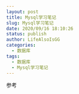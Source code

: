 ```yaml
---
layout: post
title: Mysql学习笔记
slug: Mysql学习笔记
date: 2020/09/16 18:10:26
status: publish
author: LifeAlsoIsGG
categories: 
  - 数据库
tags: 
  - 数据库
  - Mysql学习笔记
---
```






参考

